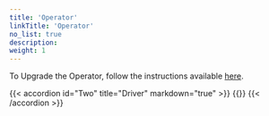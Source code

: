```yaml
---
title: 'Operator'
linkTitle: 'Operator'
no_list: true
description:
weight: 1
---
```


To Upgrade the Operator, follow the instructions available
[here](../../../operator/upgrade.md).

{{< accordion id="Two" title="Driver" markdown="true" >}}
{{<include file="content/docs/getting-started/upgrade/operator/driver_upgrade.md" hideClasses="1,2,3,4">}}
{{< /accordion >}}

<br>
